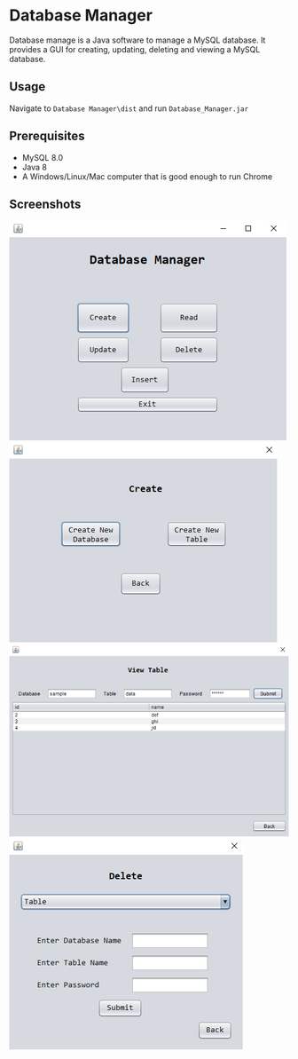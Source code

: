 # Database Manager

Database manage is a Java software to manage a MySQL database. It provides a GUI for creating, updating, deleting and viewing a MySQL database.


## Usage

Navigate to ```Database Manager\dist``` and run ```Database_Manager.jar``` 

## Prerequisites
* MySQL 8.0 
* Java 8
* A Windows/Linux/Mac computer that is good enough to run Chrome

## Screenshots
![img](https://github.com/aashishksahu/Java-Projects/blob/master/Database%20Manager/img/mainWindow.PNG)
![img](https://github.com/aashishksahu/Java-Projects/blob/master/Database%20Manager/img/Create.PNG)
![img](https://github.com/aashishksahu/Java-Projects/blob/master/Database%20Manager/img/View.PNG)
![img](https://github.com/aashishksahu/Java-Projects/blob/master/Database%20Manager/img/delete.PNG)
